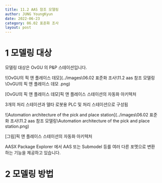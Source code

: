 ```yaml
---
title: 11.2 AAS 참조 모델링
author: JUNG YoungKyun
date: 2022-06-23
category: 06.02 표준화 조사
layout: post
---
```


# 1 모델링 대상

모델링 대상은 OvGU 의 P&P 스테이션입니다.

![OvGU의 픽 앤 플레이스 데모](../images\06.02 표준화 조사\11.2 aas 참조 모델링\OvGU의 픽 앤 플레이스 데모 .png)

[OvGU의 픽 앤 플레이스 데모]픽 앤 플레이스 스테이션의 자동화 아키텍처

3개의 처리 스테이션과 델타 로봇용 PLC 및 처리 스테이션으로 구성됨

![Automation architecture of the pick and place station](../images\06.02 표준화 조사\11.2 aas 참조 모델링\Automation architecture of the pick and place station.png)

[그림]픽 앤 플레이스 스테이션의 자동화 아키텍처

AASX Package Explorer 에서 AAS 또는 Submodel 등를 여러 다른 포멧으로 변환하는 기능을 제공하고 있습니다.

# 2 모델링 방법
